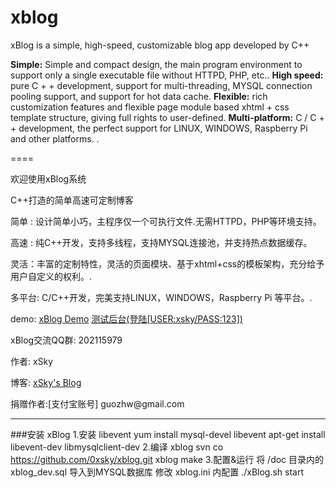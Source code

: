xblog
=====
xBlog is a simple, high-speed, customizable blog app developed by C++
<p>
<b>Simple:</b> Simple and compact design, the main program environment to support only a single executable file without HTTPD, PHP, etc.. 
<b>High speed:</b> pure C + + development, support for multi-threading, MYSQL connection pooling support, and support for hot data cache. 
<b>Flexible:</b> rich customization features and flexible page module based xhtml + css template structure, giving full rights to user-defined. 
<b>Multi-platform:</b> C / C + + development, the perfect support for LINUX, WINDOWS, Raspberry Pi and other platforms. . 

====
<p>欢迎使用xBlog系统
<p>C++打造的简单高速可定制博客
<p><p>
<p>简单 : 设计简单小巧，主程序仅一个可执行文件.无需HTTPD，PHP等环境支持。
<p>高速 : 纯C++开发，支持多线程，支持MYSQL连接池，并支持热点数据缓存。
<p>灵活：丰富的定制特性，灵活的页面模块、基于xhtml+css的模板架构，充分给予用户自定义的权利。.
<p>多平台: C/C++开发，完美支持LINUX，WINDOWS，Raspberry Pi 等平台。.
<p>
<p>demo: <a href="http://xblog.0xsky.com/"  target="_blank" >xBlog Demo</a> <a href="http://xblog.0xsky.com/admin"  target="_blank">测试后台(登陆[USER:xsky/PASS:123])</a>
<p>xBlog交流QQ群:  202115979
<p><p>作者: xSky        
<p>博客: <a href="http://www.0xsky.com/">xSky's Blog</a>
<p>捐赠作者:[支付宝账号] guozhw@gmail.com
<hr>

###安装 xBlog
    1.安装 libevent
      yum install mysql-devel libevent 
      apt-get install libevent-dev libmysqlclient-dev
    2.编译 xblog
      svn co https://github.com/0xsky/xblog.git xblog
      make
    3.配置&运行
      将 /doc 目录内的 xblog_dev.sql 导入到MYSQL数据库
      修改 xblog.ini 内配置
      ./xBlog.sh start


